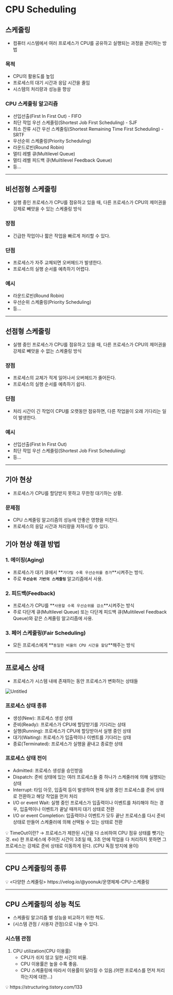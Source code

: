 # CPU Scheduling

## 스케줄링

- 컴퓨터 시스템에서 여러 프로세스가 CPU를 공유하고 실행되는 과정을 관리하는 방법

### 목적

- CPU의 활용도를 높임
- 프로세스의 대기 시간과 응답 시간을 줄임
- 시스템의 처리량과 성능을 향상

### CPU 스케줄링 알고리즘

- 선입선출(First In First Out) - FIFO
- 최단 작업 우선 스케줄링(Shortest Job First Scheduling) - SJF
- 최소 잔류 시간 우선 스케줄링(Shortest Remaining Time First Scheduling) - SRTF
- 우선순위 스케줄링(Priority Scheduling)
- 라운드로빈(Round Robin)
- 멀티 레벨 큐(Multilevel Queue)
- 멀티 레벨 피드백 큐(Muiltilevel Feedback Queue)
- 등…

---

## 비선점형 스케줄링

- 실행 중인 프로세스가 CPU를 점유하고 있을 때, 다른 프로세스가 CPU의 제어권을 강제로 빼앗을 수 있는 스케줄링 방식

### 장점

- 긴급한 작업이나 짧은 작업을 빠르게 처리할 수 있다.

### 단점

- 프로세스가 자주 교체되면 오버헤드가 발생한다.
- 프로세스의 실행 순서를 예측하기 어렵다.

### 예시

- 라운드로빈(Round Robin)
- 우선순위 스케줄링(Priority Scheduling)
- 등…

---

## 선점형 스케줄링

- 실행 중인 프로세스가 CPU를 점유하고 있을 때, 다른 프로세스가 CPU의 제어권을 강제로 빼앗을 수 없는 스케줄링 방식

### 장점

- 프로세스의 교체가 적게 일어나서 오버헤드가 줄어든다.
- 프로세스의 실행 순서를 예측하기 쉽다.

### 단점

- 처리 시간이 긴 작업이 CPU를 오랫동안 점유하면, 다른 작업을이 오래 기다리는 일이 발생한다.

### 예시

- 선입선출(First In First Out)
- 최단 작업 우선 스케줄링(Shortest Job First Scheduliing)
- 등…

---

## 기아 현상

- 프로세스가 CPU를 할당받지 못하고 무한정 대기하는 상황.

### 문제점

- CPU 스케줄링 알고리즘의 성능에 안좋은 영향을 미친다.
- 프로세스의 응답 시간과 처리량을 저하시킬 수 있다.

## 기아 현상 해결 방법

### 1. 에이징(Aging)

- 프로세스가 대기 큐에서 **`기다릴 수록 우선순위를 증가`**시켜주는 방식.
- 주로 **`우선순위 기반의 스케줄링`** 알고리즘에서 사용.

### 2. 피드백(Feedback)

- 프로세스가 CPU를 **`사용할 수록 우선순위를 감소`**시켜주는 방식
- 주로 다단계 큐(Multilevel Queue) 또는 다단계 피드백 큐(Mulitilevel Feedback Queue)와 같은 스케줄링 알고리즘에 사용.

### 3. 페어 스케줄링(Fair Scheduling)

- 모든 프로세스에게 **`동일한 비율의 CPU 시간을 할당`**해주는 방식

---

## 프로세스 상태

- 프로세스가 시스템 내에 존재하는 동안 프로세스가 변화하는 상태들

![Untitled](https://github.com/2024-Computer-Science/2024-Computer-Science/assets/21362256/82238720-9b15-4736-bb02-fb2e96b016c4)


### 프로세스 상태 종류

- 생성(New): 프로세스 생성 상태
- 준비(Ready): 프로세스가 CPU에 할당받기를 기다리는 상태
- 실행(Running): 프로세스가 CPU에 할당받아서 실행 중인 상태
- 대기(Waiting): 프로세스가 입출력이나 이벤트를 기다리는 상태
- 종료(Terminated): 프로세스가 실행을 끝내고 종료한 상태

### 프로세스 상태 전이

- Admitted: 프로세스 생성을 승인받음
- Dispatch: 준비 상태에 있는 여러 프로세스들 중 하나가 스케줄러에 의해 실행되는 상태
- Interrupt: 타임 아웃, 입출력 등이 발생하여 현재 실행 중인 프로세스를 준비 상태로 전환하고 해당 작업을 먼저 처리
- I/O or event Wait: 실행 중인 프로세스가 입출력이나 이벤트를 처리해야 하는 경우, 입출력이나 이벤트가 끝날 때까지 대기 상태로 전환
- I/O or event Completion: 입출력이나 이벤트가 모두 끝난 프로세스를 다시 준비 상태로 만들어 스케줄러에 의해 선택될 수 있는 상태로 전환

<aside>
💡 TimeOut이란?
→ 프로세스가 제한된 시간을 다 소비하여 CPU 점유 상태를 뺏기는 것.
ex) 한 프로세스에 주어진 시간이 3초일 때, 3초 안에 작업을 다 처리하지 못하면 그 프로세스는 강제로 준비 상태로 이동하게 된다.
(CPU 독점 방지에 용이)

</aside>

---

## CPU 스케줄링의 종류

<aside>
💡 <다양한 스케줄링>
https://velog.io/@yoonuk/운영체제-CPU-스케줄링

</aside>

---

## CPU 스케줄링의 성능 척도

- 스케줄링 알고리즘 별 성능을 비교하기 위한 척도.
- (시스템 관점 / 사용자 관점)으로 나눌 수 있다.

### 시스템 관점

1. CPU utilization(CPU 이용률)
    - CPU가 쉬지 않고 일한 시간의 비율.
    - CPU 이용률은 높을 수록 좋음.
    - CPU 스케줄링에 따라서 이용률이 달라질 수 있음.(어떤 프로세스를 먼저 처리하는지에 대한…)

<aside>
💡 https://structuring.tistory.com/133

</aside>
